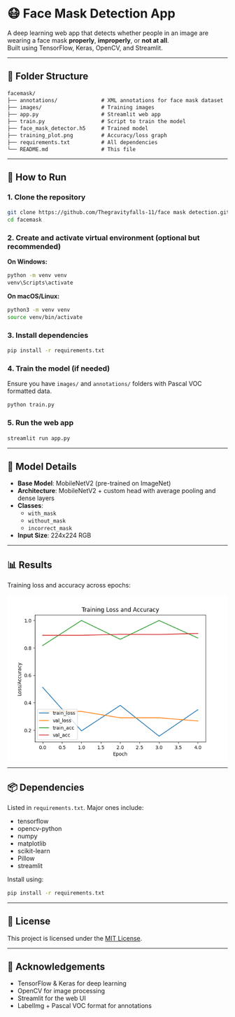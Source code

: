 # 😷 Face Mask Detection App

A deep learning web app that detects whether people in an image are wearing a face mask **properly**, **improperly**, or **not at all**.  
Built using TensorFlow, Keras, OpenCV, and Streamlit.

---

## 📂 Folder Structure

```
facemask/
├── annotations/              # XML annotations for face mask dataset
├── images/                   # Training images
├── app.py                    # Streamlit web app
├── train.py                  # Script to train the model
├── face_mask_detector.h5     # Trained model
├── training_plot.png         # Accuracy/loss graph
├── requirements.txt          # All dependencies
└── README.md                 # This file
```

---

## 🚀 How to Run

### 1. Clone the repository

```bash
git clone https://github.com/Thegravityfalls-11/face mask detection.git
cd facemask
```

### 2. Create and activate virtual environment (optional but recommended)

**On Windows:**

```bash
python -m venv venv
venv\Scripts\activate
```

**On macOS/Linux:**

```bash
python3 -m venv venv
source venv/bin/activate
```

### 3. Install dependencies

```bash
pip install -r requirements.txt
```

### 4. Train the model (if needed)

Ensure you have `images/` and `annotations/` folders with Pascal VOC formatted data.

```bash
python train.py
```

### 5. Run the web app

```bash
streamlit run app.py
```

---

## 🧠 Model Details

- **Base Model**: MobileNetV2 (pre-trained on ImageNet)
- **Architecture**: MobileNetV2 + custom head with average pooling and dense layers
- **Classes**:
  - `with_mask`
  - `without_mask`
  - `incorrect_mask`
- **Input Size**: 224x224 RGB

---

## 📊 Results

Training loss and accuracy across epochs:

![Training Plot](training_plot.png)

---

## 📦 Dependencies

Listed in `requirements.txt`. Major ones include:

- tensorflow  
- opencv-python  
- numpy  
- matplotlib  
- scikit-learn  
- Pillow  
- streamlit  

Install using:

```bash
pip install -r requirements.txt
```

---

## 📄 License

This project is licensed under the [MIT License](LICENSE).

---

## 🙌 Acknowledgements

- TensorFlow & Keras for deep learning  
- OpenCV for image processing  
- Streamlit for the web UI  
- LabelImg + Pascal VOC format for annotations
